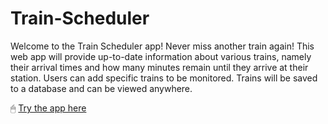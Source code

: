 # Train-Scheduler

Welcome to the Train Scheduler app! Never miss another train again! This web app will provide up-to-date information about various trains, namely their arrival times and how many minutes remain until they arrive at their station. Users can add specific trains to be monitored. Trains will be saved to a database and can be viewed anywhere.

🖱 [Try the app here](https://cjstanzhu.github.io/Train-Scheduler)

